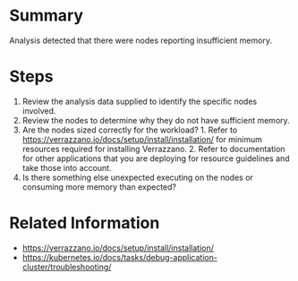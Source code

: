 # Summary
Analysis detected that there were nodes reporting insufficient memory.

# Steps
1. Review the analysis data supplied to identify the specific nodes involved.
2. Review the nodes to determine why they do not have sufficient memory.
  1. Are the nodes sized correctly for the workload?
    1. Refer to https://verrazzano.io/docs/setup/install/installation/ for minimum resources required for installing Verrazzano.
    2. Refer to documentation for other applications that you are deploying for resource guidelines and take those into account.
  2. Is there something else unexpected executing on the nodes or consuming more memory than expected?

# Related Information
* https://verrazzano.io/docs/setup/install/installation/
* https://kubernetes.io/docs/tasks/debug-application-cluster/troubleshooting/
